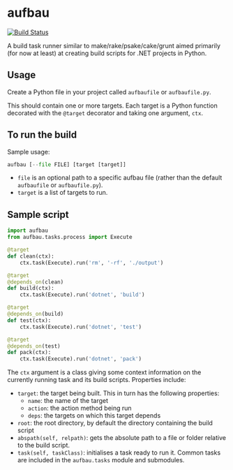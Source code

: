 aufbau
======

[![Build Status][shield-travis]][info-travis]

A build task runner similar to make/rake/psake/cake/grunt aimed primarily
(for now at least) at creating build scripts for .NET projects in Python.

Usage
-----
Create a Python file in your project called `aufbaufile` or `aufbaufile.py`.

This should contain one or more targets. Each target is a Python function
decorated with the `@target` decorator and taking one argument, `ctx`.

To run the build
----------------
Sample usage:

```python
aufbau [--file FILE] [target [target]]
```

 * `file` is an optional path to a specific aufbau file (rather than the default
   `aufbaufile` or `aufbaufile.py`).
 * `target` is a list of targets to run.

Sample script
-------------

```python
import aufbau
from aufbau.tasks.process import Execute

@target
def clean(ctx):
    ctx.task(Execute).run('rm', '-rf', './output')

@target
@depends_on(clean)
def build(ctx):
    ctx.task(Execute).run('dotnet', 'build')

@target
@depends_on(build)
def test(ctx):
    ctx.task(Execute).run('dotnet', 'test')

@target
@depends_on(test)
def pack(ctx):
    ctx.task(Execute).run('dotnet', 'pack')
```

The `ctx` argument is a class giving some context information on the currently
running task and its build scripts. Properties include:

 * `target`: the target being built. This in turn has the following properties:
   * `name`: the name of the target
   * `action`: the action method being run
   * `deps`: the targets on which this target depends
 * `root`: the root directory, by default the directory containing the build
   script
 * `abspath(self, relpath)`: gets the absolute path to a file or folder relative
   to the build script.
 * `task(self, taskClass)`: initialises a task ready to run it. Common tasks are
   included in the `aufbau.tasks` module and submodules.

[info-travis]:   https://travis-ci.org/jammycakes/aufbau
[shield-travis]: https://img.shields.io/travis/jammycakes/aufbau.svg